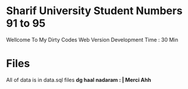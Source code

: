  # Sharif University Student Numbers 91 to 95



Wellcome To My Dirty Codes 
Web Version Development Time : 30 Min


# Files

All of data is in data.sql files 
**dg haal nadaram : |  Merci Ahh**

